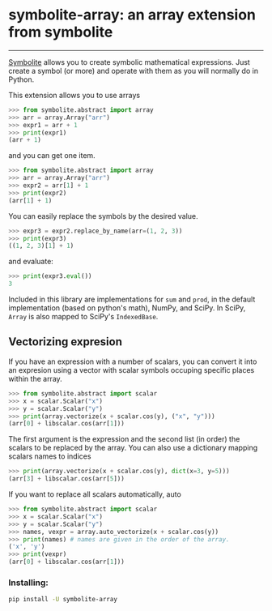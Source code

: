 # symbolite-array: an array extension from symbolite

______________________________________________________________________

[Symbolite](https://github.com/hgrecco/symbolite) allows you to
create symbolic mathematical expressions. Just create a symbol
(or more) and operate with them as you will normally do in Python.

This extension allows you to use arrays

```python
>>> from symbolite.abstract import array
>>> arr = array.Array("arr")
>>> expr1 = arr + 1
>>> print(expr1)
(arr + 1)
```

and you can get one item.

```python
>>> from symbolite.abstract import array
>>> arr = array.Array("arr")
>>> expr2 = arr[1] + 1
>>> print(expr2)
(arr[1] + 1)
```

You can easily replace the symbols by the desired value.

```python
>>> expr3 = expr2.replace_by_name(arr=(1, 2, 3))
>>> print(expr3)
((1, 2, 3)[1] + 1)
```

and evaluate:

```python
>>> print(expr3.eval())
3
```

Included in this library are implementations for `sum` and `prod`,
in the default implementation (based on python's math), NumPy, and
SciPy. In SciPy, `Array` is also mapped to SciPy's `IndexedBase`.

## Vectorizing expresion

If you have an expression with a number of scalars, you can convert it
into an expresion using a vector with scalar symbols occuping specific
places within the array.

```python
>>> from symbolite.abstract import scalar
>>> x = scalar.Scalar("x")
>>> y = scalar.Scalar("y")
>>> print(array.vectorize(x + scalar.cos(y), ("x", "y")))
(arr[0] + libscalar.cos(arr[1]))
```

The first argument is the expression and the second list (in order)
the scalars to be replaced by the array. You can also use a dictionary
mapping scalars names to indices

```python
>>> print(array.vectorize(x + scalar.cos(y), dict(x=3, y=5)))
(arr[3] + libscalar.cos(arr[5]))
```

If you want to replace all scalars automatically, auto

```python
>>> from symbolite.abstract import scalar
>>> x = scalar.Scalar("x")
>>> y = scalar.Scalar("y")
>>> names, vexpr = array.auto_vectorize(x + scalar.cos(y))
>>> print(names) # names are given in the order of the array.
('x', 'y')
>>> print(vexpr)
(arr[0] + libscalar.cos(arr[1]))
```

### Installing:

```bash
pip install -U symbolite-array
```
